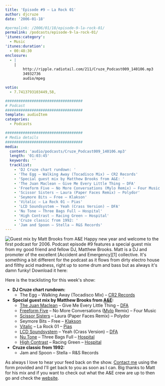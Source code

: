 ```yaml
---
title: 'Episode #9 – La Rock 01'
author: djcruze
date: '2006-01-18'

#permalink: /2006/01/18/episode-9-la-rock-01/
permalink: /podcasts/episode-9-la-rock-01/
'itunes:category':
  - Music
'itunes:duration':
  - 00:48:30
enclosure:
  - |
    |
        http://ripple.radiotail.com/211/Cruze_Podcast009_140106.mp3
        34932736
        audio/mpeg

votio:
  - 7.7413793103449,58,

###################################
# Podcast
###################################
template: audioItem
categories:
  - Podcasts

###################################
# Media details
###################################
media:
  content: 'audio/podcasts/Cruze_Podcast009_140106.mp3'
  length: '01:03:45'
  keywords: ''
  tracklist:
    - 'DJ Cruze chart rundown: '
    - 'The Egg – Walking Away (Tocadisco Mix) – CR2 Records'
    - 'Special guest mix by Matthew Brooks from A&E: '
    - 'The Juan Maclean – Give Me Every Little Thing – DFA'
    - 'Freeform Five – No More Conversations (Mylo Remix) – Four Music'
    - 'Scissor Sisters – Laura (Paper Faces Remix) – Polydor'
    - 'Seymore Bits – Free – Klakson'
    - 'Vitalic – La Rock 01 – Pias'
    - 'LCD Soundsystem – Yeah (Crass Version) – DFA'
    - 'Nu Tone – Three Bags Full – Hospital'
    - 'High Contrast – Racing Green – Hospital'
    - 'Cruze classic from 1992: '
    - 'Jam and Spoon – Stella – R&S Records'
---
```


<img src="http://www.djcruze.co.uk/cms/wp-content/matt_brooks.jpg" alt="Guest mix by Matt Brooks from A&E" class="right" />  
Happy new year and welcome to the first podcast for 2006. Podcast episode #9 features a special guest mix from my good friend and fellow DJ, Matthew Brooks. Matt is a DJ and promoter of the excellent [Accident and Emergency][1] collective. It's something a bit different for the podcast as it flows from dirty electro house and filthy acid madness, right up to some drum and bass but as always it's damn funky! Download it here:

Here is the tracklisting for this week's show:

- **DJ Cruze chart rundown:**
  - The Egg – Walking Away (Tocadisco Mix) – [CR2 Records][4]
- **Special guest mix by Matthew Brooks from [A&E][1]:**
  - [The Juan Maclean][5] – Give Me Every Little Thing – [DFA][6]
  - [Freeform Five][7] – No More Conversations ([Mylo][8] Remix) – Four Music
  - [Scissor Sisters][9] – Laura (Paper Faces Remix) – Polydor
  - Seymore Bits – Free – [Klakson][10]
  - [Vitalic][11] – La Rock 01 – [Pias][12]
  - [LCD Soundsystem][13] – Yeah (Crass Version) – [DFA][6]
  - [Nu Tone][14] – Three Bags Full – [Hospital][15]
  - [High Contrast][16] – Racing Green – [Hospital][15]
- **Cruze classic from 1992:**
  - Jam and Spoon – Stella – R&S Records

As always I love to hear your feed back on the show. [Contact me][17] using the form provided and I'll get back to you as soon as I can. Big thanks to Matt for his mix and if you want to check out what the A&E crew are up to then go and check the [website][1].

[1]: http://www.accidentandemergency.info/
[2]: http://ripple.radiotail.com/211/Cruze_Podcast009_140106.mp3
[3]: http://www.djcruze.co.uk/cms/podcasts/feed/rss2
[4]: http://www.cr2records.co.uk/
[5]: http://www.thejuanmaclean.com/
[6]: http://www.dfarecords.com/
[7]: http://www.freeformfive.com/
[8]: http://www.breastfed.tv/
[9]: http://www.scissorsisters.com/
[10]: http://www.klakson.nl/
[11]: http://www.vitalic.org/
[12]: http://www.pias.com/
[13]: http://www.lcdsoundsystem.com/
[14]: http://www.hospitalrecords.com/artists_nutone.shtml
[15]: http://www.hospitalrecords.com/
[16]: http://www.hospitalrecords.com/artists_highcontrast.shtml
[17]: http://www.djcruze.co.uk/cms/contact/
